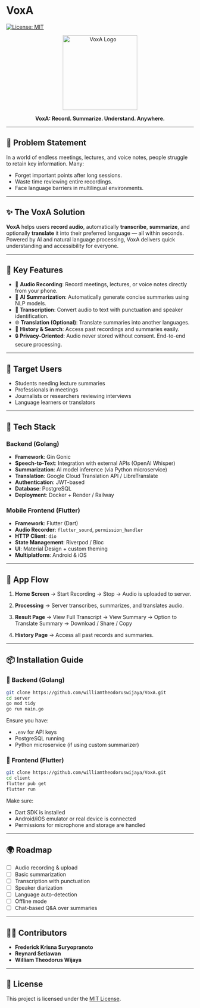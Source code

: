 # VoxA

[![License: MIT](https://img.shields.io/badge/License-MIT-yellow.svg)](https://opensource.org/licenses/MIT)

<p align="center">
  <img
    src="https://github.com/williamtheodoruswijaya/VoxA/blob/95a20a5f21379affc27246799d723472c17a9221/VoxA.png"
    alt="VoxA Logo"
    width="200"
  />
</p>
<p align="center">
  <strong>VoxA: Record. Summarize. Understand. Anywhere.</strong>
</p>

---

## 🎯 Problem Statement

In a world of endless meetings, lectures, and voice notes, people struggle to retain key information. Many:

* Forget important points after long sessions.
* Waste time reviewing entire recordings.
* Face language barriers in multilingual environments.

---

## ✨ The VoxA Solution

**VoxA** helps users **record audio**, automatically **transcribe**, **summarize**, and optionally **translate** it into their preferred language — all within seconds. Powered by AI and natural language processing, VoxA delivers quick understanding and accessibility for everyone.

---

## 🚀 Key Features

* 🎤 **Audio Recording**: Record meetings, lectures, or voice notes directly from your phone.
* 🧠 **AI Summarization**: Automatically generate concise summaries using NLP models.
* 📝 **Transcription**: Convert audio to text with punctuation and speaker identification.
* 🌐 **Translation (Optional)**: Translate summaries into another languages.
* 📂 **History & Search**: Access past recordings and summaries easily.
* 🔒 **Privacy-Oriented**: Audio never stored without consent. End-to-end secure processing.

---

## 👥 Target Users

* Students needing lecture summaries
* Professionals in meetings
* Journalists or researchers reviewing interviews
* Language learners or translators

---

## 🧰 Tech Stack

### Backend (Golang)

* **Framework**: Gin Gonic
* **Speech-to-Text**: Integration with external APIs (OpenAI Whisper)
* **Summarization**: AI model inference (via Python microservice)
* **Translation**: Google Cloud Translation API / LibreTranslate
* **Authentication**: JWT-based
* **Database**: PostgreSQL
* **Deployment**: Docker + Render / Railway

### Mobile Frontend (Flutter)

* **Framework**: Flutter (Dart)
* **Audio Recorder**: `flutter_sound`, `permission_handler`
* **HTTP Client**: `dio`
* **State Management**: Riverpod / Bloc
* **UI**: Material Design + custom theming
* **Multiplatform**: Android & iOS

---

## 📱 App Flow

1. **Home Screen**
   → Start Recording → Stop → Audio is uploaded to server.

2. **Processing**
   → Server transcribes, summarizes, and translates audio.

3. **Result Page**
   → View Full Transcript
   → View Summary
   → Option to Translate Summary
   → Download / Share / Copy

4. **History Page**
   → Access all past records and summaries.

---

## 📦 Installation Guide

### 🔧 Backend (Golang)

```bash
git clone https://github.com/williamtheodoruswijaya/VoxA.git
cd server
go mod tidy
go run main.go
```

Ensure you have:

* `.env` for API keys
* PostgreSQL running
* Python microservice (if using custom summarizer)

### 📱 Frontend (Flutter)

```bash
git clone https://github.com/williamtheodoruswijaya/VoxA.git
cd client
flutter pub get
flutter run
```

Make sure:

* Dart SDK is installed
* Android/iOS emulator or real device is connected
* Permissions for microphone and storage are handled

---

## 🌍 Roadmap

* [ ] Audio recording & upload
* [ ] Basic summarization
* [ ] Transcription with punctuation
* [ ] Speaker diarization
* [ ] Language auto-detection
* [ ] Offline mode
* [ ] Chat-based Q\&A over summaries

---

## 👨‍💻 Contributors

* **Frederick Krisna Suryopranoto**
* **Reynard Setiawan**
* **William Theodorus Wijaya**

---

## 📄 License

This project is licensed under the [MIT License](LICENSE).
